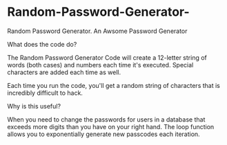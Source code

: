# Random-Password-Generator-

Random Password Generator. An Awsome Password Generator


What does the code do? 

The Random Password Generator Code will create a 12-letter string of words (both cases) and numbers each time it's executed. Special characters are added each time as well. 

Each time you run the code, you'll get a random string of characters that is incredibly difficult to hack. 


Why is this useful? 

When you need to change the passwords for users in a database that exceeds more digits than you have on your right hand. The loop function allows you to exponentially generate new passcodes each iteration. 
